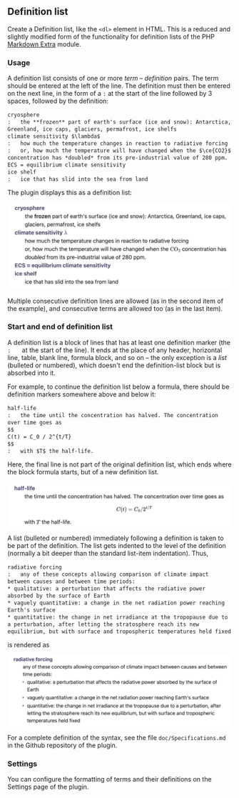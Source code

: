 ## Definition list

Create a Definition list, like the `<dl>` element in HTML. This is a reduced and slightly modified form of the functionality for definition lists of the PHP [Markdown Extra](https://michelf.ca/projects/php-markdown/extra/#def-list) module.

### Usage
A definition list consists of one or more *term* – *definition* pairs. The term should be entered at the left of the line. The definition must then be entered on the next line, in the form of a `:` at the start of the line followed by 3 spaces, followed by the definition:

```
cryosphere
:   the **frozen** part of earth's surface (ice and snow): Antarctica, Greenland, ice caps, glaciers, permafrost, ice shelfs
climate sensitivity $\lambda$
:   how much the temperature changes in reaction to radiative forcing
:   or, how much the temperature will have changed when the $\ce{CO2}$
concentration has *doubled* from its pre-industrial value of 280 ppm.
ECS = equilibrium climate sensitivity
ice shelf
:   ice that has slid into the sea from land
```

The plugin displays this as a definition list:

![Definition list output](doc/Output.png)

Multiple consecutive definition lines are allowed (as in the second item of the example), and consecutive terms are allowed too (as in the last item).

### Start and end of definition list
A definition list is a block of lines that has at least one definition marker (the <code>:&nbsp;&nbsp;&nbsp;</code>  at the start of the line). It ends at the place of any header, horizontal line, table, blank line, formula block, and so on – the only exception is a *list* (bulleted or numbered), which doesn't end the definition-list block but is absorbed into it.

For example, to continue the definition list below a formula, there should be definition markers somewhere above and below it:

```
half-life
:   the time until the concentration has halved. The concentration over time goes as
$$
C(t) = C_0 / 2^{t/T}
$$
:   with $T$ the half-life.
```

Here, the final line is not part of the original definition list, which ends where the block formula starts, but of a new definition list.

![Definition list output 2](doc/Output2.png)

A list (bulleted or numbered) immediately following a definition is taken to be part of the definition. The list gets indented to the level of the definition (normally a bit deeper than the standard list-item indentation). Thus,

```
radiative forcing
:   any of these concepts allowing comparison of climate impact between causes and between time periods:
* qualitative: a perturbation that affects the radiative power absorbed by the surface of Earth
* vaguely quantitative: a change in the net radiation power reaching Earth's surface
* quantitative: the change in net irradiance at the tropopause due to a perturbation, after letting the stratosphere reach its new equilibrium, but with surface and tropospheric temperatures held fixed
```

is rendered as

![Definition list output 3](doc/Output3.png)

For a complete definition of the syntax, see the file `doc/Specifications.md` in the Github repository of the plugin.

### Settings
You can configure the formatting of terms and their definitions on the Settings page of the plugin.
